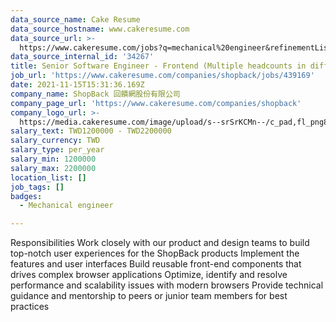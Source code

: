 ```yaml
---
data_source_name: Cake Resume
data_source_hostname: www.cakeresume.com
data_source_url: >-
  https://www.cakeresume.com/jobs?q=mechanical%20engineer&refinementList%5Blang_name%5D%5B0%5D=English&refinementList%5Bsalary_type%5D=per_year&range%5Bsalary_range%5D%5Bmin%5D=1000000&page=3
data_source_internal_id: '34267'
title: Senior Software Engineer - Frontend (Multiple headcounts in different teams)
job_url: 'https://www.cakeresume.com/companies/shopback/jobs/439169'
date: 2021-11-15T15:31:36.169Z
company_name: ShopBack 回饋網股份有限公司
company_page_url: 'https://www.cakeresume.com/companies/shopback'
company_logo_url: >-
  https://media.cakeresume.com/image/upload/s--srSrKCMn--/c_pad,fl_png8,h_200,w_200/v1526020549/vhipuceyhp4pm5kqc6dg.png
salary_text: TWD1200000 - TWD2200000
salary_currency: TWD
salary_type: per_year
salary_min: 1200000
salary_max: 2200000
location_list: []
job_tags: []
badges:
  - Mechanical engineer

---
```


Responsibilities Work closely with our product and design teams to build top-notch user experiences for the ShopBack products Implement the features and user interfaces Build reusable front-end components that drives complex browser applications Optimize, identify and resolve performance and scalability issues with modern browsers Provide technical guidance and mentorship to peers or junior team members for best practices